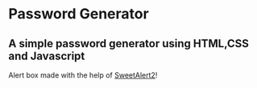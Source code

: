 # Password Generator
## A simple password generator using HTML,CSS and Javascript


Alert box made with the help of [SweetAlert2](https://sweetalert2.github.io/)!
